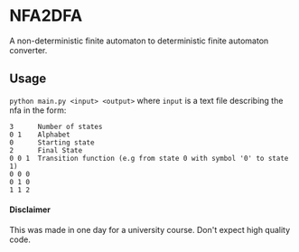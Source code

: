 # NFA2DFA
A non-deterministic finite automaton to deterministic finite automaton converter.

## Usage
`python main.py <input> <output>` 
where `input` is a text file describing the nfa in the form:
```
3      Number of states
0 1    Alphabet
0      Starting state
2      Final State
0 0 1  Transition function (e.g from state 0 with symbol '0' to state 1)
0 0 0
0 1 0
1 1 2
```

#### Disclaimer
This was made in one day for a university course. Don't expect high quality code.

